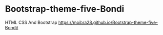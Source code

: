 # Bootstrap-theme-five-Bondi
HTML CSS And Bootstrap
https://moibra28.github.io/Bootstrap-theme-five-Bondi/
